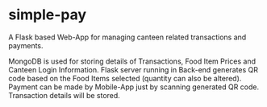 # simple-pay
A Flask based Web-App for managing canteen related transactions and payments.

MongoDB is used for storing details of Transactions, Food Item Prices and Canteen Login Information. 
Flask server running in Back-end generates QR code based on the Food Items selected (quantity can also be altered).
Payment can be made by Mobile-App just by scanning generated QR code. Transaction details will be stored. 
